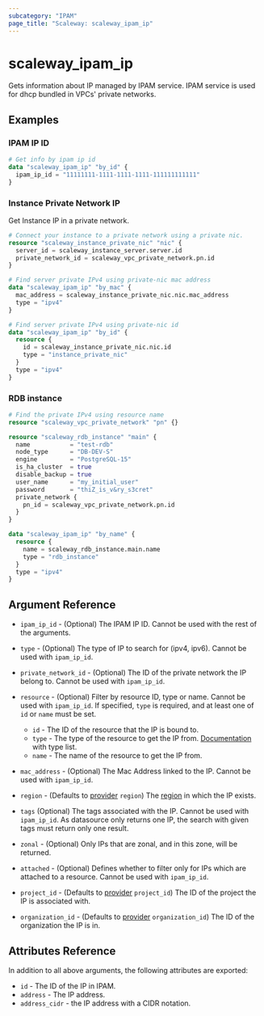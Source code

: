 ```yaml
---
subcategory: "IPAM"
page_title: "Scaleway: scaleway_ipam_ip"
---
```


# scaleway_ipam_ip

Gets information about IP managed by IPAM service. IPAM service is used for dhcp bundled in VPCs' private networks.

## Examples

### IPAM IP ID

```terraform
# Get info by ipam ip id
data "scaleway_ipam_ip" "by_id" {
  ipam_ip_id = "11111111-1111-1111-1111-111111111111"
}
```

### Instance Private Network IP

Get Instance IP in a private network.

```terraform
# Connect your instance to a private network using a private nic.
resource "scaleway_instance_private_nic" "nic" {
  server_id = scaleway_instance_server.server.id
  private_network_id = scaleway_vpc_private_network.pn.id
}

# Find server private IPv4 using private-nic mac address
data "scaleway_ipam_ip" "by_mac" {
  mac_address = scaleway_instance_private_nic.nic.mac_address
  type = "ipv4"
}

# Find server private IPv4 using private-nic id
data "scaleway_ipam_ip" "by_id" {
  resource {
    id = scaleway_instance_private_nic.nic.id
    type = "instance_private_nic"
  }
  type = "ipv4"
}


```

### RDB instance

```terraform
# Find the private IPv4 using resource name
resource "scaleway_vpc_private_network" "pn" {}

resource "scaleway_rdb_instance" "main" {
  name           = "test-rdb"
  node_type      = "DB-DEV-S"
  engine         = "PostgreSQL-15"
  is_ha_cluster  = true
  disable_backup = true
  user_name      = "my_initial_user"
  password       = "thiZ_is_v&ry_s3cret"
  private_network {
    pn_id = scaleway_vpc_private_network.pn.id
  }
}

data "scaleway_ipam_ip" "by_name" {
  resource {
    name = scaleway_rdb_instance.main.name
    type = "rdb_instance"
  }
  type = "ipv4"
}
```

## Argument Reference

- `ipam_ip_id` - (Optional) The IPAM IP ID. Cannot be used with the rest of the arguments.

- `type` - (Optional) The type of IP to search for (ipv4, ipv6). Cannot be used with `ipam_ip_id`.

- `private_network_id` - (Optional) The ID of the private network the IP belong to. Cannot be used with `ipam_ip_id`.

- `resource` - (Optional) Filter by resource ID, type or name. Cannot be used with `ipam_ip_id`.
If specified, `type` is required, and at least one of `id` or `name` must be set.
    - `id` - The ID of the resource that the IP is bound to.
    - `type` - The type of the resource to get the IP from. [Documentation](https://pkg.go.dev/github.com/scaleway/scaleway-sdk-go@master/api/ipam/v1#pkg-constants) with type list.
    - `name` - The name of the resource to get the IP from.

- `mac_address` - (Optional) The Mac Address linked to the IP. Cannot be used with `ipam_ip_id`.

- `region` - (Defaults to [provider](../index.md#zone) `region`) The [region](../guides/regions_and_zones.md#regions) in which the IP exists.

- `tags` (Optional) The tags associated with the IP. Cannot be used with `ipam_ip_id`.
  As datasource only returns one IP, the search with given tags must return only one result.

- `zonal` - (Optional) Only IPs that are zonal, and in this zone, will be returned.

- `attached` - (Optional) Defines whether to filter only for IPs which are attached to a resource. Cannot be used with `ipam_ip_id`.

- `project_id` - (Defaults to [provider](../index.md#project_id) `project_id`) The ID of the project the IP is associated with.

- `organization_id` - (Defaults to [provider](../index.md#organization_id) `organization_id`) The ID of the organization the IP is in.

## Attributes Reference

In addition to all above arguments, the following attributes are exported:

- `id` - The ID of the IP in IPAM.
- `address` - The IP address.
- `address_cidr` - the IP address with a CIDR notation.
